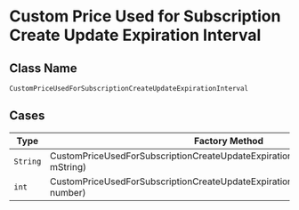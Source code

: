 
# Custom Price Used for Subscription Create Update Expiration Interval

## Class Name

`CustomPriceUsedForSubscriptionCreateUpdateExpirationInterval`

## Cases

| Type | Factory Method |
|  --- | --- |
| `String` | CustomPriceUsedForSubscriptionCreateUpdateExpirationInterval.fromMString(String mString) |
| `int` | CustomPriceUsedForSubscriptionCreateUpdateExpirationInterval.fromNumber(int number) |

